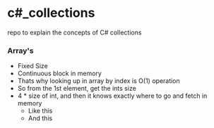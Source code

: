# c#_collections
repo to explain the concepts of C# collections

### Array's

- Fixed Size
- Continuous block in memory
- Thats why looking up in array by index is O(1) operation
- So from the 1st element, get the ints size
- 4 * size of int, and then it knows exactly where to go and fetch in memory
  - Like this
  - And this
